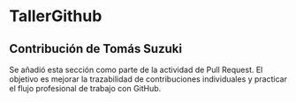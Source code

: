 # TallerGithub
## Contribución de Tomás Suzuki

Se añadió esta sección como parte de la actividad de Pull Request. El objetivo es mejorar la trazabilidad de contribuciones individuales y practicar el flujo profesional de trabajo con GitHub.

